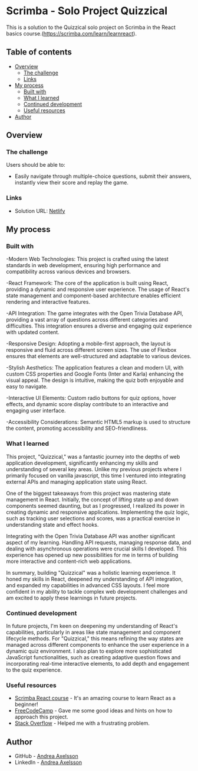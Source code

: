 # Scrimba - Solo Project Quizzical

This is a solution to the Quizzical solo project on Scrimba in the React basics course.(https://scrimba.com/learn/learnreact).

## Table of contents

- [Overview](#overview)
  - [The challenge](#the-challenge)
  - [Links](#links)
- [My process](#my-process)
  - [Built with](#built-with)
  - [What I learned](#what-i-learned)
  - [Continued development](#continued-development)
  - [Useful resources](#useful-resources)
- [Author](#author)

## Overview

### The challenge

Users should be able to:

- Easily navigate through multiple-choice questions, submit their answers, instantly view their score and replay the game.

### Links

- Solution URL: [Netlify](https://voluble-cranachan-59cd24.netlify.app/)

## My process

### Built with

-Modern Web Technologies: This project is crafted using the latest standards in web development,
ensuring high performance and compatibility across various devices and browsers.

-React Framework: The core of the application is built using React,
providing a dynamic and responsive user experience. The usage of React's state
management and component-based architecture enables efficient rendering and interactive features.

-API Integration: The game integrates with the Open Trivia Database API,
providing a vast array of questions across different categories and difficulties.
This integration ensures a diverse and engaging quiz experience with updated content.

-Responsive Design: Adopting a mobile-first approach, the layout is responsive and
fluid across different screen sizes. The use of Flexbox ensures that elements are
well-structured and adaptable to various devices.

-Stylish Aesthetics: The application features a clean and modern UI, with custom CSS
properties and Google Fonts (Inter and Karla) enhancing the visual appeal. The design
is intuitive, making the quiz both enjoyable and easy to navigate.

-Interactive UI Elements: Custom radio buttons for quiz options, hover effects,
and dynamic score display contribute to an interactive and engaging user interface.

-Accessibility Considerations: Semantic HTML5 markup is used to structure the content,
promoting accessibility and SEO-friendliness.

### What I learned

This project, "Quizzical," was a fantastic journey into the depths of web application development,
significantly enhancing my skills and understanding of several key areas. Unlike my previous projects
where I primarily focused on vanilla javascript, this time I ventured into integrating external APIs
and managing application state using React.

One of the biggest takeaways from this project was mastering state management in React. Initially,
the concept of lifting state up and down components seemed daunting, but as I progressed, I realized
its power in creating dynamic and responsive applications. Implementing the quiz logic, such as tracking
user selections and scores, was a practical exercise in understanding state and effect hooks.

Integrating with the Open Trivia Database API was another significant aspect of my learning. Handling
API requests, managing response data, and dealing with asynchronous operations were crucial skills I developed.
This experience has opened up new possibilities for me in terms of building more interactive and content-rich web applications.

In summary, building "Quizzical" was a holistic learning experience. It honed my skills in React,
deepened my understanding of API integration, and expanded my capabilities in advanced CSS layouts.
I feel more confident in my ability to tackle complex web development challenges and am excited to
apply these learnings in future projects.

### Continued development

In future projects, I'm keen on deepening my understanding of React's capabilities, particularly in areas
like state management and component lifecycle methods. For "Quizzical," this means refining the way states
are managed across different components to enhance the user experience in a dynamic quiz environment.
I also plan to explore more sophisticated JavaScript functionalities, such as creating adaptive question
flows and incorporating real-time interactive elements, to add depth and engagement to the quiz experience.

### Useful resources

- [Scrimba React course](https://scrimba.com/learn/frontend) - It's an amazing course to learn React as a beginner!
- [FreeCodeCamp](https://www.freecodecamp.org/news/how-to-build-a-quiz-app-using-react/) - Gave me some good ideas and hints on how to approach this project.
- [Stack Overflow](https://stackoverflow.com/questions/61678116/how-to-return-text-for-an-individual-correct-or-wrong-answer-state-in-react) - Helped me with a frustrating problem.

## Author

- GitHub - [Andrea Axelsson](https://github.com/Andrea-Axelsson)
- LinkedIn - [Andrea Axelsson](https://www.linkedin.com/in/axelsson-andrea/)
